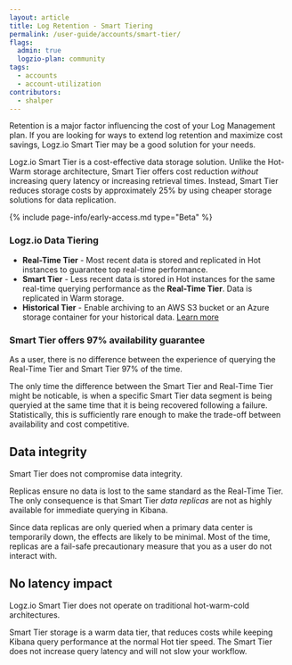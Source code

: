 ```yaml
---
layout: article
title: Log Retention - Smart Tiering
permalink: /user-guide/accounts/smart-tier/
flags:
  admin: true
  logzio-plan: community
tags:
  - accounts
  - account-utilization
contributors:
  - shalper
---
```


Retention is a major factor influencing the cost of your Log Management plan. If you are looking for ways to extend log retention and maximize cost savings, Logz.io Smart Tier may be a good solution for your needs.

Logz.io Smart Tier is a cost-effective data storage solution. Unlike the Hot-Warm storage architecture, Smart Tier offers cost reduction _without_ increasing query latency or increasing retrieval times. Instead, Smart Tier reduces storage costs by approximately 25% by using cheaper storage solutions for data replication.

{% include page-info/early-access.md type="Beta" %}

### Logz.io Data Tiering

* **Real-Time Tier** - Most recent data is stored and replicated in Hot instances to guarantee top real-time performance.
* **Smart Tier** - Less recent data is stored in Hot instances for the same real-time querying performance as the **Real-Time Tier**. Data is replicated in Warm storage.
* **Historical Tier** - Enable archiving to an AWS S3 bucket or an Azure storage container for your historical data. [Learn more](/user-guide/archive-and-restore/)


### Smart Tier offers 97% availability guarantee

As a user, there is no difference between the experience of querying the Real-Time Tier and Smart Tier 97% of the time.

The only time the difference between the Smart Tier and Real-Time Tier might be noticable, is when a specific Smart Tier data segment is being queryied at the same time that it is being recovered following a failure. Statistically, this is sufficiently rare enough to make the trade-off between availability and cost competitive.

## Data integrity

Smart Tier does not compromise data integrity.

Replicas ensure no data is lost to the same standard as the Real-Time Tier. The only consequence is that Smart Tier _data replicas_ are not as highly available for immediate querying in Kibana.

Since data replicas are only queried when a primary data center is temporarily down, the effects are likely to be minimal. Most of the time, replicas are a fail-safe precautionary measure that you as a user do not interact with.

## No latency impact

Logz.io Smart Tier does not operate on traditional hot-warm-cold architectures.

Smart Tier storage is a warm data tier, that reduces costs while keeping Kibana query performance at the normal Hot tier speed. The Smart Tier does not increase query latency and will not slow your workflow.
